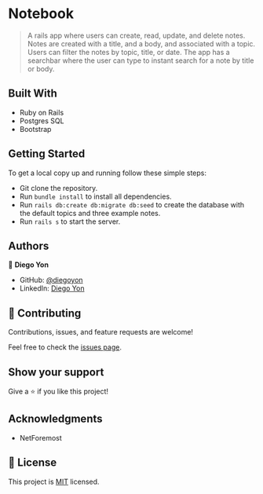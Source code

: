 # Notebook

> A rails app where users can create, read, update, and delete notes. Notes are created with a title, and a body, and associated with a topic. Users can filter the notes by topic, title, or date. The app has a searchbar where the user can type to instant search for a note by title or body.

## Built With

- Ruby on Rails
- Postgres SQL
- Bootstrap

## Getting Started

To get a local copy up and running follow these simple steps:

- Git clone the repository.
- Run `bundle install` to install all dependencies.
- Run `rails db:create db:migrate db:seed` to create the database with the default topics and three example notes.
- Run `rails s` to start the server.

## Authors

👤 **Diego Yon**

- GitHub: [@diegoyon](https://github.com/diegoyon)
- LinkedIn: [Diego Yon](https://www.linkedin.com/in/diego-yon/)

## 🤝 Contributing

Contributions, issues, and feature requests are welcome!

Feel free to check the [issues page](../../issues/).

## Show your support

Give a ⭐️ if you like this project!

## Acknowledgments

- NetForemost

## 📝 License

This project is [MIT](./LICENSE) licensed.
